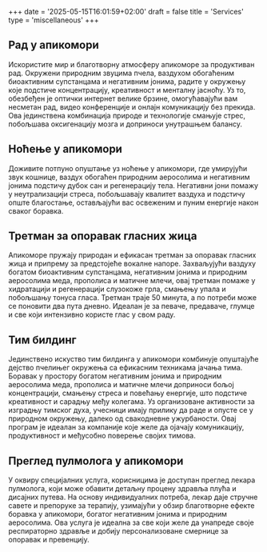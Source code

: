 +++
date = '2025-05-15T16:01:59+02:00'
draft = false
title = 'Services'
type = 'miscellaneous'
+++

## Рад у aпикомори

Искористите мир и благотворну атмосферу апикоморе за продуктиван рад. Окружени природним звуцима пчела, ваздухом обогаћеним биоактивним супстанцама и негативним јонима, радите у окружењу које подстиче концентрацију, креативност и менталну јасноћу. Уз то, обезбеђен је оптички интернет велике брзине, омогућавајући вам несметан рад, видео конференције и онлајн комуникацију без прекида. Ова јединствена комбинација природе и технологије смањује стрес, побољшава оксигенацију мозга и доприноси унутрашњем балансу.

## Ноћење у апикомори

Доживите потпуно опуштање уз ноћење у апикомори, где умирујући звук кошнице, ваздух обогаћен природним аеросолима и негативним јонима подстичу дубок сан и регенерацију тела. Негативни јони помажу у неутрализацији стреса, побољшавају квалитет ваздуха и подстичу опште благостање, остављајући вас освеженим и пуним енергије након сваког боравка.

## Третман за oпоравак гласних жица

Апикоморе пружају природан и ефикасан третман за опоравак гласних жица и припрему за предстојеће вокалне напоре. Захваљујући ваздуху богатом биоактивним супстанцама, негативним јонима и природним аеросолима меда, прополиса и матичне млечи, овај третман помаже у хидратацији и регенерацији слузокоже грла, смањењу упала и побољшању тонуса гласа. Третман траје 50 минута, а по потреби може се поновити два пута дневно. Идеалан је за певаче, предаваче, глумце и све који интензивно користе глас у свом раду.

## Тим билдинг

Јединствено искуство тим билдинга у апикомори комбинује опуштајуће дејство пчелињег окружења са ефикасним техникама јачања тима. Боравак у простору богатом негативним јонима и природним аеросолима меда, прополиса и матичне млечи доприноси бољој концентрацији, смањењу стреса и повећању енергије, што подстиче креативност и сарадњу међу колегама. Уз организоване активности за изградњу тимског духа, учесници имају прилику да раде и опусте се у природном окружењу, далеко од свакодневне ужурбаности. Овај програм је идеалан за компаније које желе да ојачају комуникацију, продуктивност и међусобно поверење својих тимова.

## Преглед пулмолога у aпикомори

У оквиру специјалних услуга, корисницима је доступан преглед лекара пулмолога, који може обавити детаљну процену здравља плућа и дисајних путева. На основу индивидуалних потреба, лекар даје стручне савете и препоруке за терапију, узимајући у обзир благотворне ефекте боравка у апикомори, богатог негативним јонима и природним аеросолима. Ова услуга је идеална за све који желе да унапреде своје респираторно здравље и добију персонализоване смернице за опоравак и превенцију.
